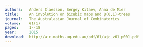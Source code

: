 ```yaml
---
authors:   Anders Claesson, Sergey Kitaev, Anna de Mier
title:     An involution on bicubic maps and β(0,1)-trees
journal:   The Australasian Journal of Combinatorics
volume:    61(1)
pages:     1--18
year:      2015
download:  http://ajc.maths.uq.edu.au/pdf/61/ajc_v61_p001.pdf
---
```


